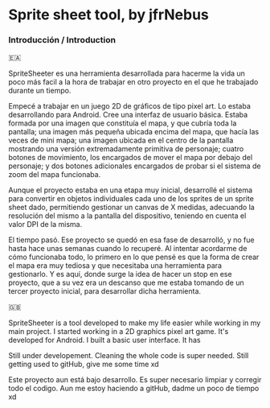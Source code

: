 # Sprite sheet tool, by jfrNebus

### Introducción /  Introduction 

:ceuta_melilla:

SpriteSheeter es una herramienta desarrollada para hacerme la vida un poco más facil a la hora de trabajar en otro
proyecto en el que he trabajado durante un tiempo. 

Empecé a trabajar en un juego 2D de gráficos de tipo pixel art. Lo estaba desarrollando para Android. Cree una interfaz 
de usuario básica. Estaba formada por una imagen que constituía el mapa, y que cubría toda la pantalla; una imagen más 
pequeña ubicada encima del mapa, que hacía las veces de mini mapa; una imagen ubicada en el centro de la pantalla 
mostrando una versión extremadamente primitiva de personaje; cuatro botones de movimiento, los encargados de mover el 
mapa por debajo del personaje; y dos botones adicionales encargados de probar si el sistema de zoom del mapa funcionaba.

Aunque el proyecto estaba en una etapa muy inicial, desarrollé el sistema para convertir en objetos individuales cada 
uno de los sprites de un sprite sheet dado, permitiendo gestionar un canvas de X medidas, adecuando la resolución del 
mismo a la pantalla del dispositivo, teniendo en cuenta el valor DPI de la misma.

El tiempo pasó. Ese proyecto se quedó en esa fase de desarrolló, y no fue hasta hace unas semanas cuando lo recuperé. 
Al intentar acordarme de cómo funcionaba todo, lo primero en lo que pensé es que la forma de crear el
mapa era muy tediosa y que necesitaba una herramienta para gestionarlo. Y es aquí, donde surge la idea de hacer un stop
en ese proyecto, que a su vez era un descanso que me estaba tomando de un tercer proyecto inicial, para desarrollar 
dicha herramienta.


:uk:

SpriteSheeter is a tool developed to make my life easier while working in my main project. I started working in a 2D 
graphics pixel art game. It's developed for Android. I built a basic user interface. It has 





Still under developement. Cleaning the whole code is super needed. Still getting used to gitHub, give me some time xd

Este proyecto aun está bajo desarrollo. Es super necesario limpiar y corregir todo el codigo. Aun me estoy haciendo a gitHub, dadme un poco de tiempo xd



